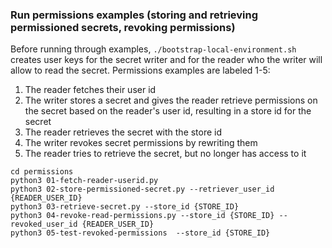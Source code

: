 ### Run permissions examples (storing and retrieving permissioned secrets, revoking permissions)

Before running through examples, `./bootstrap-local-environment.sh` creates user keys for the secret writer and for the reader who the writer will allow to read the secret. Permissions examples are labeled 1-5:

1. The reader fetches their user id
2. The writer stores a secret and gives the reader retrieve permissions on the secret based on the reader's user id, resulting in a store id for the secret
3. The reader retrieves the secret with the store id
4. The writer revokes secret permissions by rewriting them
5. The reader tries to retrieve the secret, but no longer has access to it

```shell
cd permissions
python3 01-fetch-reader-userid.py
python3 02-store-permissioned-secret.py --retriever_user_id {READER_USER_ID}
python3 03-retrieve-secret.py --store_id {STORE_ID}
python3 04-revoke-read-permissions.py --store_id {STORE_ID} --revoked_user_id {READER_USER_ID}
python3 05-test-revoked-permissions  --store_id {STORE_ID}
```
